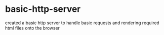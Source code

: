 # basic-http-server

created a basic http server to handle basic requests and rendering required html files onto the browser
